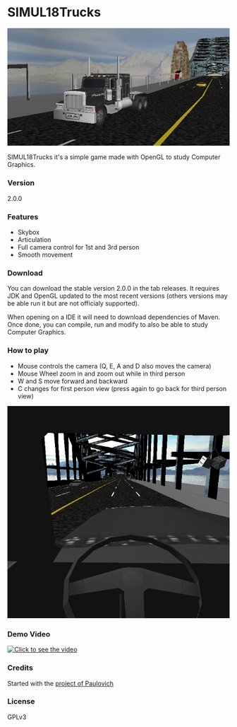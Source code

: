 # SIMUL18Trucks

![Screenshot 1](images/1.png)

SIMUL18Trucks it's a simple game made with OpenGL to study Computer Graphics.

###  Version

2.0.0

### Features

- Skybox
- Articulation
- Full camera control for 1st and 3rd person
- Smooth movement

### Download

You can download the stable version 2.0.0 in the tab releases. It requires JDK and OpenGL updated to the most recent versions (others versions may be able run it but are not officialy supported).

When opening on a IDE it will need to download dependencies of Maven. Once done, you can compile, run and modify to also be able to study Computer Graphics.

### How to play

- Mouse controls the camera (Q, E, A and D also moves the camera)
- Mouse Wheel zoom in and zoom out while in third person
- W and S move forward and backward
- C changes for first person view (press again to go back for third person view)

![Screenshot 2](images/2.png)

### Demo Video

[![Click to see the video](img/3.png)](https://www.youtube.com/watch?v=KQLpP-CyUnE)

### Credits

Started with the [project of Paulovich][credits] 

### License

GPLv3

[credits]: <https://bitbucket.org/fatore/cg-2014.git>
